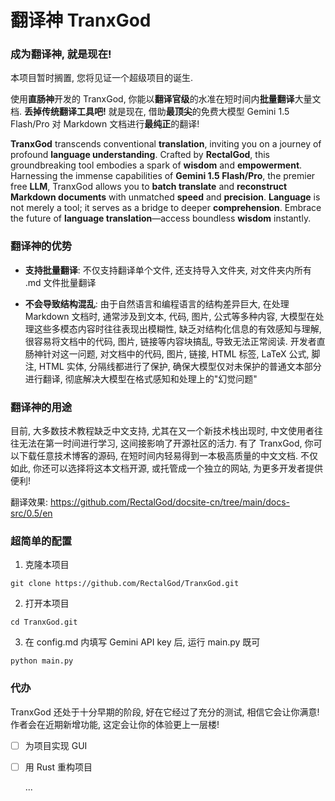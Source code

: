 # 翻译神 TranxGod

### 成为翻译神, 就是现在!

本项目暂时搁置, 您将见证一个超级项目的诞生.

使用**直肠神**开发的 TranxGod, 你能以**翻译官级**的水准在短时间内**批量翻译**大量文档. **丢掉传统翻译工具吧!** 就是现在, 借助**最顶尖**的免费大模型 Gemini 1.5 Flash/Pro 对 Markdown 文档进行**最纯正**的翻译!

**TranxGod** transcends conventional **translation**, inviting you on a journey of profound **language understanding**. Crafted by **RectalGod**, this groundbreaking tool embodies a spark of **wisdom** and **empowerment**. Harnessing the immense capabilities of **Gemini 1.5 Flash/Pro**, the premier free **LLM**, TranxGod allows you to **batch translate** and **reconstruct Markdown documents** with unmatched **speed** and **precision**. **Language** is not merely a tool; it serves as a bridge to deeper **comprehension**. Embrace the future of **language translation**—access boundless **wisdom** instantly.

### 翻译神的优势

- **支持批量翻译**: 不仅支持翻译单个文件, 还支持导入文件夹, 对文件夹内所有 .md 文件批量翻译

- **不会导致结构混乱**: 由于自然语言和编程语言的结构差异巨大, 在处理 Markdown 文档时, 通常涉及到文本, 代码, 图片, 公式等多种内容, 大模型在处理这些多模态内容时往往表现出模糊性, 缺乏对结构化信息的有效感知与理解, 很容易将文档中的代码, 图片, 链接等内容块搞乱, 导致无法正常阅读. 开发者直肠神针对这一问题, 对文档中的代码, 图片, 链接, HTML 标签, LaTeX 公式, 脚注, HTML 实体, 分隔线都进行了保护, 确保大模型仅对未保护的普通文本部分进行翻译, 彻底解决大模型在格式感知和处理上的"幻觉问题"

### 翻译神的用途

目前, 大多数技术教程缺乏中文支持, 尤其在又一个新技术栈出现时, 中文使用者往往无法在第一时间进行学习, 这间接影响了开源社区的活力. 有了 TranxGod, 你可以下载任意技术博客的源码, 在短时间内轻易得到一本极高质量的中文文档. 不仅如此, 你还可以选择将这本文档开源, 或托管成一个独立的网站, 为更多开发者提供便利!

翻译效果: https://github.com/RectalGod/docsite-cn/tree/main/docs-src/0.5/en

### 超简单的配置

1. 克隆本项目

```
git clone https://github.com/RectalGod/TranxGod.git
```

2. 打开本项目

```
cd TranxGod.git
```

3. 在 config.md 内填写 Gemini API key 后, 运行 main.py 既可

```
python main.py
```

### 代办

TranxGod 还处于十分早期的阶段, 好在它经过了充分的测试, 相信它会让你满意! 作者会在近期新增功能, 这定会让你的体验更上一层楼!

- [ ] 为项目实现 GUI

- [ ] 用 Rust 重构项目

  ...
